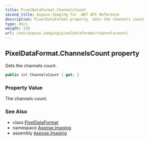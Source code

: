 ```yaml
---
title: PixelDataFormat.ChannelsCount
second_title: Aspose.Imaging for .NET API Reference
description: PixelDataFormat property. Gets the channels count
type: docs
weight: 330
url: /net/aspose.imaging/pixeldataformat/channelscount/
---
```

## PixelDataFormat.ChannelsCount property

Gets the channels count.

```csharp
public int ChannelsCount { get; }
```

### Property Value

The channels count.

### See Also

* class [PixelDataFormat](../)
* namespace [Aspose.Imaging](../../pixeldataformat/)
* assembly [Aspose.Imaging](../../../)


